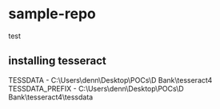 # sample-repo
test

installing tesseract
--------------------

TESSDATA - C:\Users\denn\Desktop\POCs\D Bank\tesseract4
TESSDATA_PREFIX - C:\Users\denn\Desktop\POCs\D Bank\tesseract4\tessdata
